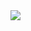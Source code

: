 <a href="https://portal.azure.com/#create/Microsoft.Template/uri/https://github.com/tukuruo/AXS_on_Azure_Template/azuredeploy.json" target="_blank">
    <img src="http://azuredeploy.net/deploybutton.png"/>
</a>
